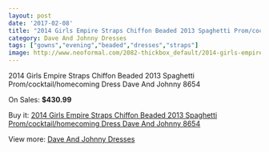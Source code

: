 ```yaml
---
layout: post
date: '2017-02-08'
title: "2014 Girls Empire Straps Chiffon Beaded 2013 Spaghetti Prom/cocktail/homecoming Dress Dave And Johnny 8654"
category: Dave And Johnny Dresses
tags: ["gowns","evening","beaded","dresses","straps"]
image: http://www.neoformal.com/2082-thickbox_default/2014-girls-empire-straps-chiffon-beaded-2013-spaghetti-prom-cocktail-homecoming-dress-dave-and-johnny-8654.jpg
---
```

2014 Girls Empire Straps Chiffon Beaded 2013 Spaghetti Prom/cocktail/homecoming Dress Dave And Johnny 8654

On Sales: **$430.99**
<a href="https://www.neoformal.com/en/dave-and-johnny-dresses/763-2014-girls-empire-straps-chiffon-beaded-2013-spaghetti-prom-cocktail-homecoming-dress-dave-and-johnny-8654.html"><amp-img layout="responsive" width="600" height="600" src="//www.neoformal.com/2082-thickbox_default/2014-girls-empire-straps-chiffon-beaded-2013-spaghetti-prom-cocktail-homecoming-dress-dave-and-johnny-8654.jpg" alt="2014 Girls Empire Straps Chiffon Beaded 2013 Spaghetti Prom/cocktail/homecoming Dress Dave And Johnny 8654 0" /></a>
<a href="https://www.neoformal.com/en/dave-and-johnny-dresses/763-2014-girls-empire-straps-chiffon-beaded-2013-spaghetti-prom-cocktail-homecoming-dress-dave-and-johnny-8654.html"><amp-img layout="responsive" width="600" height="600" src="//www.neoformal.com/2083-thickbox_default/2014-girls-empire-straps-chiffon-beaded-2013-spaghetti-prom-cocktail-homecoming-dress-dave-and-johnny-8654.jpg" alt="2014 Girls Empire Straps Chiffon Beaded 2013 Spaghetti Prom/cocktail/homecoming Dress Dave And Johnny 8654 1" /></a>

Buy it: [2014 Girls Empire Straps Chiffon Beaded 2013 Spaghetti Prom/cocktail/homecoming Dress Dave And Johnny 8654](https://www.neoformal.com/en/dave-and-johnny-dresses/763-2014-girls-empire-straps-chiffon-beaded-2013-spaghetti-prom-cocktail-homecoming-dress-dave-and-johnny-8654.html "2014 Girls Empire Straps Chiffon Beaded 2013 Spaghetti Prom/cocktail/homecoming Dress Dave And Johnny 8654")

View more: [Dave And Johnny Dresses](https://www.neoformal.com/en/9-dave-and-johnny-dresses "Dave And Johnny Dresses")